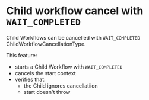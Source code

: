 # Child workflow cancel with `WAIT_COMPLETED`

Child Workflows can be cancelled with `WAIT_COMPLETED` ChildWorkflowCancellationType.

This feature:

- starts a Child Workflow with `WAIT_COMPLETED`
- cancels the start context
- verifies that:
  - the Child ignores cancellatiion
  - start doesn't throw